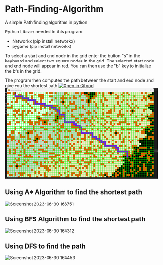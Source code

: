 # Path-Finding-Algorithm
A simple Path finding algorithm in python

Python Library needed in this program
- Networkx (pip install networkx)
- pygame (pip install networkx)

To select a start and end node in the grid enter the button "s" in the keyboard and select two square nodes in the grid. The selected start node and end node will
appear in red.
You can then use the "b" key to initialize the bfs in the grid.

The program then computes the path between the start and end node and give you the shortest path
[![Open in Gitpod](https://gitpod.io/button/open-in-gitpod.svg)](https://gitpod.io/#https://github.com/SrimanCode/Maze-and-Path-Finding-Alogrithm)
![Alt Text](https://github.com/SrimanCode/Maze-and-Path-Finding-Alogrithm/blob/main/Screenshot%202023-05-20%20174048.png)

## Using A* Algorithm to find the shortest path
![Screenshot 2023-06-30 163751](https://github.com/SrimanCode/Maze-and-Path-Finding-Alogrithm/assets/102543317/da94defd-91ba-4012-ad06-835603fb35de)
## Using BFS Algorithm to find the shortest path
![Screenshot 2023-06-30 164312](https://github.com/SrimanCode/Maze-and-Path-Finding-Alogrithm/assets/102543317/615537ab-baeb-422d-847e-625375f8df2d)

## Using DFS to find the path
![Screenshot 2023-06-30 164453](https://github.com/SrimanCode/Maze-and-Path-Finding-Alogrithm/assets/102543317/6371afe0-94e6-4a1b-a9e4-6b4e9c24e7ad)


